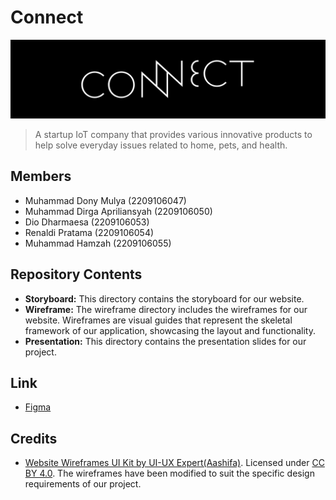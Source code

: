 # Connect

<img  src=".github/banner.png" />

> A startup IoT company that provides various innovative products to help solve everyday issues related to home, pets, and health.

## Members

- Muhammad Dony Mulya (2209106047)
- Muhammad Dirga Apriliansyah (2209106050)
- Dio Dharmaesa (2209106053)
- Renaldi Pratama (2209106054)
- Muhammad Hamzah (2209106055)

## Repository Contents

- **Storyboard:** This directory contains the storyboard for our website.
- **Wireframe:** The wireframe directory includes the wireframes for our website. Wireframes are visual guides that represent the skeletal framework of our application, showcasing the layout and functionality.
- **Presentation:** This directory contains the presentation slides for our project.

## Link

- [Figma](<https://www.figma.com/file/3zWD0iq6URDQrqPS7YNDVy/Wireframe-()?type=design&node-id=0%3A1&mode=design&t=rcj5aqAca1Hx6kAN-1>)

## Credits

- [Website Wireframes UI Kit by UI-UX Expert(Aashifa)](https://www.figma.com/community/file/1212997233512196965). Licensed under [CC BY 4.0](https://creativecommons.org/licenses/by/4.0/).
  The wireframes have been modified to suit the specific design requirements of our project.
